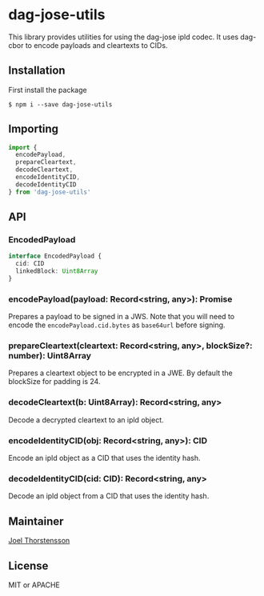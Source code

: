 # dag-jose-utils


This library provides utilities for using the dag-jose ipld codec. It uses dag-cbor to encode payloads and cleartexts to CIDs.


## Installation
First install the package
```
$ npm i --save dag-jose-utils
```

## Importing
```ts
import {
  encodePayload,
  prepareCleartext,
  decodeCleartext,
  encodeIdentityCID,
  decodeIdentityCID
} from 'dag-jose-utils'
```

## API

### EncodedPayload
```ts
interface EncodedPayload {
  cid: CID
  linkedBlock: Uint8Array
}
```

### encodePayload(payload: Record<string, any>): Promise<EncodedPayload>
Prepares a payload to be signed in a JWS. Note that you will need to encode the `encodePayload.cid.bytes` as `base64url` before signing.

### prepareCleartext(cleartext: Record<string, any>, blockSize?: number): Uint8Array
Prepares a cleartext object to be encrypted in a JWE. By default the blockSize for padding is 24.

### decodeCleartext(b: Uint8Array): Record<string, any>
Decode a decrypted cleartext to an ipld object.

### encodeIdentityCID(obj: Record<string, any>): CID
Encode an ipld object as a CID that uses the identity hash.

### decodeIdentityCID(cid: CID): Record<string, any>
Decode an ipld object from a CID that uses the identity hash.


## Maintainer
[Joel Thorstensson](https://github.com/oed)


## License
MIT or APACHE
